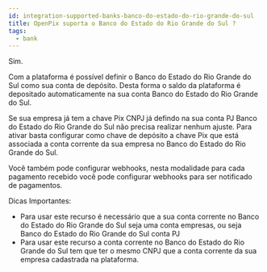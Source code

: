 ```yaml
---
id: integration-supported-banks-banco-do-estado-do-rio-grande-do-sul
title: OpenPix suporta o Banco do Estado do Rio Grande do Sul ?
tags:
  - bank
---
```


Sim.

Com a plataforma é possível definir o Banco do Estado do Rio Grande do Sul como sua conta de depósito. Desta forma o saldo da plataforma é depositado automaticamente na sua conta Banco do Estado do Rio Grande do Sul.

Se sua empresa já tem a chave Pix CNPJ já defindo na sua conta PJ Banco do Estado do Rio Grande do Sul não precisa realizar nenhum ajuste. Para ativar basta configurar como chave de depósito a chave Pix que está associada a conta corrente da sua empresa no Banco do Estado do Rio Grande do Sul.

Você também pode configurar webhooks, nesta modalidade para cada pagamento recebido você pode configurar webhooks para ser notificado de pagamentos.

Dicas Importantes:

- Para usar este recurso é necessário que a sua conta corrente no Banco do Estado do Rio Grande do Sul seja uma conta empresas, ou seja Banco do Estado do Rio Grande do Sul conta PJ
- Para usar este recurso a conta corrente no Banco do Estado do Rio Grande do Sul tem que ter o mesmo CNPJ que a conta corrente da sua empresa cadastrada na plataforma.
